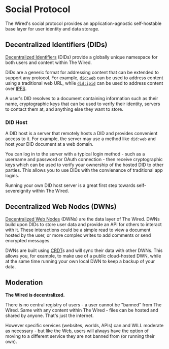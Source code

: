 # Social Protocol

The Wired's social protocol provides an application-agnostic self-hostable base layer for user identity and data storage.

## Decentralized Identifiers (DIDs)

[Decentralized Identifiers](https://en.wikipedia.org/wiki/Decentralized_identifier) (DIDs) provide a
globally unique namespace for both users and content within The Wired.

DIDs are a generic format for addressing content that can be extended to support any protocol.
For example, [`did:web`](https://w3c-ccg.github.io/did-method-web/) can be used to address content using a traditional web URL,
while [`did:ipid`](https://did-ipid.github.io/ipid-did-method/) can be used to address content over [IPFS](https://docs.ipfs.tech/).

A user's DID resolves to a document containing information such as their name,
cryptographic keys that can be used to verify their identity, servers to contact them at, and anything else they want to store.

### DID Host

A DID host is a server that remotely hosts a DID and provides convenient access to it.
For example, the server may use a method like `did:web` and host your DID document at a web domain.

You can log in to the server with a typical login method - such as a username and password or OAuth connection - then receive
cryptographic keys which can be used to verify your ownership of the hosted DID to other parties.
This allows you to use DIDs with the convienance of traditional app logins.

Running your own DID host server is a great first step towards self-sovereignity within The Wired.

## Decentralized Web Nodes (DWNs)

[Decentralized Web Nodes](https://identity.foundation/decentralized-web-node/spec/) (DWNs) are the data layer of The Wired.
DWNs build upon DIDs to store user data and provide an API for others to interact with it.
These interactions could be a simple read to view a document hosted by the user, or more complex writes to add
comments or send encrypted messages.

DWNs are built using [CRDT](https://en.wikipedia.org/wiki/Conflict-free_replicated_data_type)s and will sync their data
with other DWNs.
This allows you, for example, to make use of a public cloud-hosted DWN, while at the same time running your own
local DWN to keep a backup of your data.

## Moderation

**The Wired is decentralized.**

There is no central registry of users - a user cannot be "banned" from The Wired.
Same with any content within The Wired - files can be hosted and shared by anyone.
That's just the internet.

However specific services (websites, worlds, APIs) can and WILL moderate as necessary -
but like the Web, users will always have the option of moving to a different service they are not banned from (or running their own).
